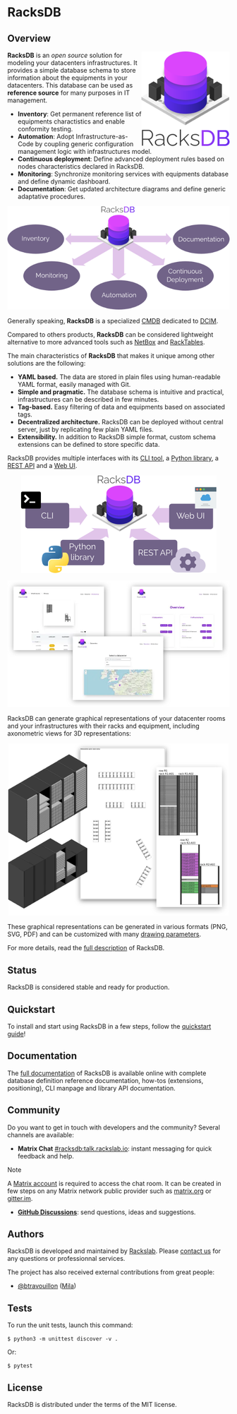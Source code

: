 # RacksDB

## Overview

<img
  src="assets/bitmaps/logo_full_white_medium.png"
  alt="RacksDB Overview"
  align="right"
  width="200px">

**RacksDB** is an _open source_ solution for modeling your datacenters
infrastructures. It provides a simple database schema to store information about
the equipments in your datacenters. This database can be used as **reference
source** for many purposes in IT management.

* **Inventory**: Get permanent reference list of equipments charactistics and
  enable conformity testing.
* **Automation**: Adopt Infrastructure-as-Code by coupling generic configuration
  management logic with infrastructures model.
* **Continuous deployment**: Define advanced deployment rules based on nodes
  characteristics declared in RacksDB.
* **Monitoring**: Synchronize monitoring services with equipments database and
  define dynamic dashboard.
* **Documentation**: Get updated architecture diagrams and define generic
  adaptative procedures.

<p align="center">
  <img
    src="docs/modules/overview/images/racksdb_overview.png"
    alt="RacksDB Overview"
    style="margin: 0 auto;">
</p>

Generally speaking, **RacksDB** is a specialized
[CMDB](https://en.wikipedia.org/wiki/Configuration_management_database)
dedicated to
[DCIM](https://en.wikipedia.org/wiki/Data_center_management#Data_center_infrastructure_management).

Compared to others products, **RacksDB** can be considered lightweight
alternative to more advanced tools such as [NetBox](https://netbox.dev/) and
[RackTables](https://www.racktables.org/).

The main characteristics of **RacksDB** that makes it unique among other
solutions are the following:

* **YAML based.** The data are stored in plain files using human-readable YAML
  format, easily managed with Git.
* **Simple and pragmatic.** The database schema is intuitive and practical,
  infrastructures can be described in few minutes.
* **Tag-based.** Easy filtering of data and equipments based on associated tags.
* **Decentralized architecture.** RacksDB can be deployed without central
  server, just by replicating few plain YAML files.
* **Extensibility.** In addition to RacksDB simple format, custom schema
  extensions can be defined to store specific data.

RacksDB provides multiple interfaces with its
[CLI tool](https://docs.rackslab.io/racksdb/usage/racksdb.html), a
[Python library](https://docs.rackslab.io/racksdb/usage/lib.html), a
[REST API](https://docs.rackslab.io/racksdb/usage/rest.html) and a
[Web UI](https://docs.rackslab.io/racksdb/usage/ui.html).

<p align="center">
<img
  src="docs/modules/overview/images/racksdb_interfaces.png"
  alt="RacksDB web UI">
<p>

<p align="center">
<img
  src="assets/screenshots/assemblies/bitmaps/screenshots-small.webp"
  alt="RacksDB web UI"
  width="600px">
<p>

RacksDB can generate graphical representations of your datacenter rooms and your
infrastructures with their racks and equipment, including axonometric views for
3D representations:

<p align="center">
<img
  src="docs/modules/overview/images/racksdb_diagrams.png"
  alt="RacksDB graphical representations"
  width="500px">
<p>

These graphical representations can be generated in various formats (PNG, SVG,
PDF) and can be customized with many
[drawing parameters](https://docs.rackslab.io/racksdb/usage/drawparams.html).

For more details, read the
[full description](https://docs.rackslab.io/racksdb/overview/overview.html)
of RacksDB.

## Status

RacksDB is considered stable and ready for production.

## Quickstart

To install and start using RacksDB in a few steps, follow the
[quickstart guide](https://docs.rackslab.io/racksdb/install/quickstart.html)!

## Documentation

The [full documentation](https://docs.rackslab.io/racksdb/)
of RacksDB is available online with complete database definition reference
documentation, how-tos (extensions, positioning), CLI manpage and library API
documentation.

## Community

Do you want to get in touch with developers and the community? Several channels
are available:

* **Matrix Chat** [#racksdb:talk.rackslab.io](https://matrix.to/#/#racksdb:talk.rackslab.io):
  instant messaging for quick feedback and help.

> [!NOTE]
> A [Matrix account](https://matrix.org/docs/chat_basics/matrix-for-im/#creating-a-matrix-account)
> is required to access the chat room. It can be created in few steps on any
> Matrix network public provider such as [matrix.org](https://matrix.org) or
> [gitter.im](https://gitter.im/#apps).

* [**GitHub Discussions**](https://github.com/rackslab/RacksDB/discussions):
  send questions, ideas and suggestions.

## Authors

RacksDB is developed and maintained by [Rackslab](https://rackslab.io). Please
[contact us](https://rackslab.io/en/contact/) for any questions or professionnal
services.

The project has also received external contributions from great people:

* [@btravouillon](https://github.com/btravouillon)
  ([Mila](https://mila.quebec/en/))

## Tests

To run the unit tests, launch this command:

```
$ python3 -m unittest discover -v .
```

Or:

```
$ pytest
```

## License

RacksDB is distributed under the terms of the MIT license.
